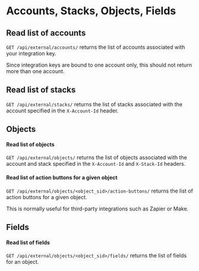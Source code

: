 # Accounts, Stacks, Objects, Fields

## Read list of accounts

`GET /api/external/accounts/` returns the list of accounts associated with your integration key.&#x20;

Since integration keys are bound to one account only, this should not return more than one account.

## Read list of stacks

`GET /api/external/stacks/` returns the list of stacks associated with the account specified in the `X-Account-Id` header.

## Objects

#### Read list of objects

`GET /api/external/objects/` returns the list of objects associated with the account and stack specified in the `X-Account-Id` and `X-Stack-Id` headers.

#### Read list of action buttons for a given object

`GET /api/external/objects/<object_sid>/action-buttons/` returns the list of action buttons for a given object.&#x20;

This is normally useful for third-party integrations such as Zapier or Make.

## Fields

#### Read list of fields

`GET /api/external/objects/<object_sid>/fields/` returns the list of fields for an object.
